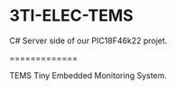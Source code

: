 3TI-ELEC-TEMS
=============
C# Server side of our PIC18F46k22 projet.

=============

TEMS 
Tiny Embedded Monitoring System.
